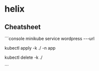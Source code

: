 # helix

## Cheatsheet

´´´console
minikube service wordpress ---url

kubectl apply -k ./ -n app

kubectl delete -k ./

´´´
